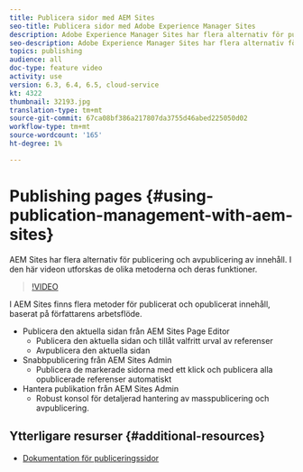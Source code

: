 ```yaml
---
title: Publicera sidor med AEM Sites
seo-title: Publicera sidor med Adobe Experience Manager Sites
description: Adobe Experience Manager Sites har flera alternativ för publicering och avpublicering av innehåll. I den här videon utforskas de olika metoderna och deras funktioner.
seo-description: Adobe Experience Manager Sites har flera alternativ för publicering och avpublicering av innehåll. I den här videon utforskas de olika metoderna och deras funktioner.
topics: publishing
audience: all
doc-type: feature video
activity: use
version: 6.3, 6.4, 6.5, cloud-service
kt: 4322
thumbnail: 32193.jpg
translation-type: tm+mt
source-git-commit: 67ca08bf386a217807da3755d46abed225050d02
workflow-type: tm+mt
source-wordcount: '165'
ht-degree: 1%

---
```



# Publishing pages {#using-publication-management-with-aem-sites}

AEM Sites har flera alternativ för publicering och avpublicering av innehåll. I den här videon utforskas de olika metoderna och deras funktioner.

>[!VIDEO](https://video.tv.adobe.com/v/32193?quality=12&learn=on)

I AEM Sites finns flera metoder för publicerat och opublicerat innehåll, baserat på författarens arbetsflöde.

* Publicera den aktuella sidan från AEM Sites Page Editor
   * Publicera den aktuella sidan och tillåt valfritt urval av referenser
   * Avpublicera den aktuella sidan
* Snabbpublicering från AEM Sites Admin
   * Publicera de markerade sidorna med ett klick och publicera alla opublicerade referenser automatiskt
* Hantera publikation från AEM Sites Admin
   * Robust konsol för detaljerad hantering av masspublicering och avpublicering.

## Ytterligare resurser {#additional-resources}

* [Dokumentation för publiceringssidor](https://docs.adobe.com/content/help/en/experience-manager-65/authoring/authoring/publishing-pages.html)
